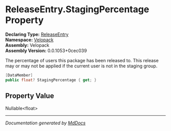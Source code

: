 ﻿<!--  
  <auto-generated>   
    The contents of this file were generated by a tool.  
    Changes to this file may be list if the file is regenerated  
  </auto-generated>   
-->

# ReleaseEntry.StagingPercentage Property

**Declaring Type:** [ReleaseEntry](../index.md)  
**Namespace:** [Velopack](../../index.md)  
**Assembly:** Velopack  
**Assembly Version:** 0.0.1053+0cec039

The percentage of users this package has been released to. This release may or may not be applied if the current user is not in the staging group.

```csharp
[DataMember]
public float? StagingPercentage { get; }
```

## Property Value

Nullable\<float\>

___

*Documentation generated by [MdDocs](https://github.com/ap0llo/mddocs)*
